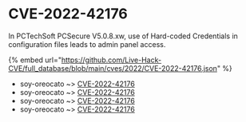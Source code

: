 # CVE-2022-42176

In PCTechSoft PCSecure V5.0.8.xw, use of Hard-coded Credentials in configuration files leads to admin panel access.

{% embed url="https://github.com/Live-Hack-CVE/full_database/blob/main/cves/2022/CVE-2022-42176.json" %}


* soy-oreocato ~> [CVE-2022-42176](https://www.alice-snow.ru/2022/database/cve-2022-42176/cve-2022-42176-soy-oreocato)
* soy-oreocato ~> [CVE-2022-42176](https://www.alice-snow.ru/2022/database/cve-2022-42176/cve-2022-42176-soy-oreocato)
* soy-oreocato ~> [CVE-2022-42176](https://www.alice-snow.ru/2022/database/cve-2022-42176/cve-2022-42176-soy-oreocato)
* soy-oreocato ~> [CVE-2022-42176](https://www.alice-snow.ru/2022/database/cve-2022-42176/cve-2022-42176-soy-oreocato)